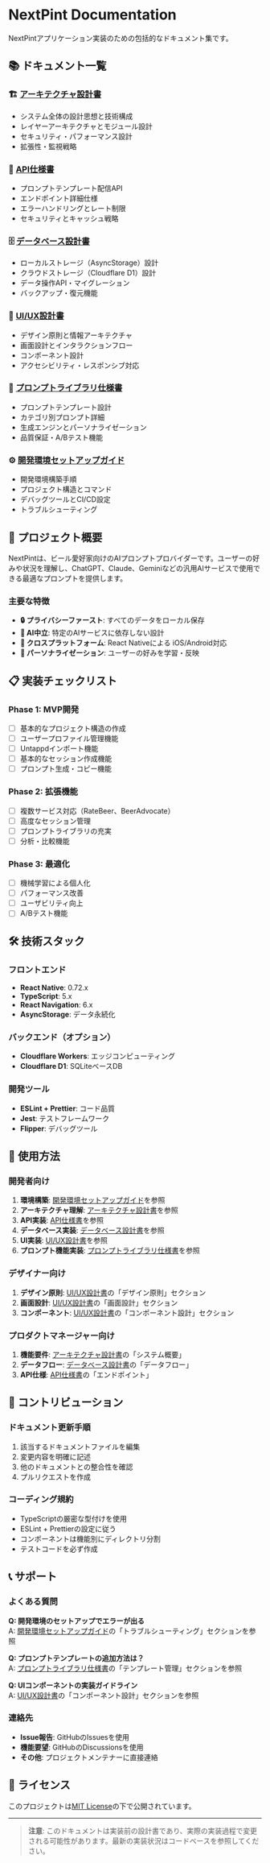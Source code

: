 # NextPint Documentation

NextPintアプリケーション実装のための包括的なドキュメント集です。

## 📚 ドキュメント一覧

### 🏗️ [アーキテクチャ設計書](./architecture.md)
- システム全体の設計思想と技術構成
- レイヤーアーキテクチャとモジュール設計
- セキュリティ・パフォーマンス設計
- 拡張性・監視戦略

### 🔌 [API仕様書](./api-specification.md)
- プロンプトテンプレート配信API
- エンドポイント詳細仕様
- エラーハンドリングとレート制限
- セキュリティとキャッシュ戦略

### 🗄️ [データベース設計書](./database-design.md)
- ローカルストレージ（AsyncStorage）設計
- クラウドストレージ（Cloudflare D1）設計
- データ操作API・マイグレーション
- バックアップ・復元機能

### 🎨 [UI/UX設計書](./ui-ux-design.md)
- デザイン原則と情報アーキテクチャ
- 画面設計とインタラクションフロー
- コンポーネント設計
- アクセシビリティ・レスポンシブ対応

### 🤖 [プロンプトライブラリ仕様書](./prompt-library-specification.md)
- プロンプトテンプレート設計
- カテゴリ別プロンプト詳細
- 生成エンジンとパーソナライゼーション
- 品質保証・A/Bテスト機能

### ⚙️ [開発環境セットアップガイド](./development-setup.md)
- 開発環境構築手順
- プロジェクト構造とコマンド
- デバッグツールとCI/CD設定
- トラブルシューティング

## 🚀 プロジェクト概要

NextPintは、ビール愛好家向けのAIプロンプトプロバイダーです。ユーザーの好みや状況を理解し、ChatGPT、Claude、Geminiなどの汎用AIサービスで使用できる最適なプロンプトを提供します。

### 主要な特徴

- **🔒 プライバシーファースト**: すべてのデータをローカル保存
- **🤖 AI中立**: 特定のAIサービスに依存しない設計
- **📱 クロスプラットフォーム**: React Nativeによる iOS/Android対応
- **🎯 パーソナライゼーション**: ユーザーの好みを学習・反映

## 📋 実装チェックリスト

### Phase 1: MVP開発
- [ ] 基本的なプロジェクト構造の作成
- [ ] ユーザープロファイル管理機能
- [ ] Untappdインポート機能
- [ ] 基本的なセッション作成機能
- [ ] プロンプト生成・コピー機能

### Phase 2: 拡張機能
- [ ] 複数サービス対応（RateBeer、BeerAdvocate）
- [ ] 高度なセッション管理
- [ ] プロンプトライブラリの充実
- [ ] 分析・比較機能

### Phase 3: 最適化
- [ ] 機械学習による個人化
- [ ] パフォーマンス改善
- [ ] ユーザビリティ向上
- [ ] A/Bテスト機能

## 🛠️ 技術スタック

### フロントエンド
- **React Native**: 0.72.x
- **TypeScript**: 5.x
- **React Navigation**: 6.x
- **AsyncStorage**: データ永続化

### バックエンド（オプション）
- **Cloudflare Workers**: エッジコンピューティング
- **Cloudflare D1**: SQLiteベースDB

### 開発ツール
- **ESLint + Prettier**: コード品質
- **Jest**: テストフレームワーク
- **Flipper**: デバッグツール

## 📖 使用方法

### 開発者向け

1. **環境構築**: [開発環境セットアップガイド](./development-setup.md)を参照
2. **アーキテクチャ理解**: [アーキテクチャ設計書](./architecture.md)を参照
3. **API実装**: [API仕様書](./api-specification.md)を参照
4. **データベース実装**: [データベース設計書](./database-design.md)を参照
5. **UI実装**: [UI/UX設計書](./ui-ux-design.md)を参照
6. **プロンプト機能実装**: [プロンプトライブラリ仕様書](./prompt-library-specification.md)を参照

### デザイナー向け

1. **デザイン原則**: [UI/UX設計書](./ui-ux-design.md)の「デザイン原則」セクション
2. **画面設計**: [UI/UX設計書](./ui-ux-design.md)の「画面設計」セクション
3. **コンポーネント**: [UI/UX設計書](./ui-ux-design.md)の「コンポーネント設計」セクション

### プロダクトマネージャー向け

1. **機能要件**: [アーキテクチャ設計書](./architecture.md)の「システム概要」
2. **データフロー**: [データベース設計書](./database-design.md)の「データフロー」
3. **API仕様**: [API仕様書](./api-specification.md)の「エンドポイント」

## 🤝 コントリビューション

### ドキュメント更新手順

1. 該当するドキュメントファイルを編集
2. 変更内容を明確に記述
3. 他のドキュメントとの整合性を確認
4. プルリクエストを作成

### コーディング規約

- TypeScriptの厳密な型付けを使用
- ESLint + Prettierの設定に従う
- コンポーネントは機能別にディレクトリ分割
- テストコードを必ず作成

## 📞 サポート

### よくある質問

**Q: 開発環境のセットアップでエラーが出る**  
A: [開発環境セットアップガイド](./development-setup.md)の「トラブルシューティング」セクションを参照

**Q: プロンプトテンプレートの追加方法は？**  
A: [プロンプトライブラリ仕様書](./prompt-library-specification.md)の「テンプレート管理」セクションを参照

**Q: UIコンポーネントの実装ガイドライン**  
A: [UI/UX設計書](./ui-ux-design.md)の「コンポーネント設計」セクションを参照

### 連絡先

- **Issue報告**: GitHubのIssuesを使用
- **機能要望**: GitHubのDiscussionsを使用
- **その他**: プロジェクトメンテナーに直接連絡

## 📄 ライセンス

このプロジェクトは[MIT License](../LICENSE)の下で公開されています。

---

> **注意**: このドキュメントは実装前の設計書であり、実際の実装過程で変更される可能性があります。最新の実装状況はコードベースを参照してください。
